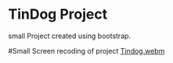 # TinDog Project

small Project created using bootstrap.

#Small Screen recoding of project
[Tindog.webm](https://github.com/koushal122/Tinder-for-Dog/assets/68633415/9d421948-8793-436b-8152-8c2d185d123b)
